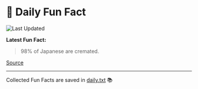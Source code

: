 # 🌟 Daily Fun Fact

![Last Updated](https://img.shields.io/badge/Last_Updated-2025_11_01-blue?style=flat-square)

**Latest Fun Fact:**

> 98% of Japanese are cremated.

[Source](https://www.djtech.net/humor/shorty_useless_facts.htm)

---

Collected Fun Facts are saved in [daily.txt](daily.txt) 📚
